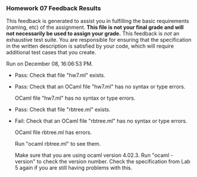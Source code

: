 ### Homework 07 Feedback Results

This feedback is generated to assist you in fulfilling the basic requirements (naming, etc) of the assignment. 
            **This file is not your final grade and will not necessarily be used to assign your grade.** 
            This feedback is *not* an exhaustive test suite. You are responsible for ensuring that the specification in the
            written description is satisfied by your code, which will require additional test cases that you create.

Run on December 08, 16:06:53 PM.

+ Pass: Check that file "hw7.ml" exists.

+ Pass: Check that an OCaml file "hw7.ml" has no syntax or type errors.

    OCaml file "hw7.ml" has no syntax or type errors.



+ Pass: Check that file "rbtree.ml" exists.

+ Fail: Check that an OCaml file "rbtree.ml" has no syntax or type errors.

    OCaml file rbtree.ml has errors.

    Run "ocaml rbtree.ml" to see them.

    Make sure that you are using ocaml version 4.02.3.  Run "ocaml -version" to check the version number.  Check the specification from Lab 5 again if you are still having problems with this.


